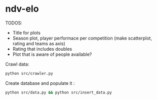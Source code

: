 # ndv-elo

TODOS:
- Title for plots
- Season plot, player performace per competition (make scatterplot, rating and teams as axis)
- Rating that includes doubles
- Plot that is aware of people available?

Crawl data:
```sh
python src/crawler.py
```
Create database and populate it :
```sh
python src/data.py && python src/insert_data.py
```

